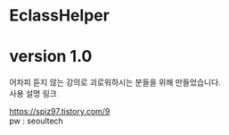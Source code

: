 # EclassHelper
# version 1.0

어차피 듣지 않는 강의로 괴로워하시는 분들을 위해 만들었습니다.  
사용 설명 링크

https://spiz97.tistory.com/9  
pw : seoultech
